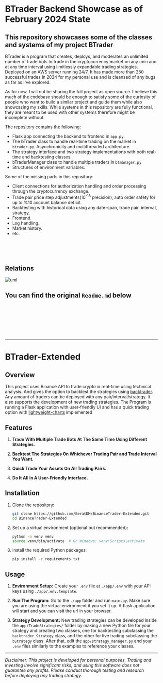 # BTrader Backend Showcase as of February 2024 State

## This repository showcases some of the classes and systems of my project BTrader

BTrader is a program that creates, deploys, and moderates an unlimited number of trade bots to trade in the cryptocurrency market on any coin and at any time interval using limitlessly expandable trading strategies. Deployed on an AWS server running 24/7, It has made more than 250 successful trades in 2024 for my personal use and is cleansed of any bugs as far as I've explored.

As for now, I will not be sharing the full project as open source. I believe this much of the codebase should be enough to satisfy some of the curiosity of people who want to build a similar project and guide them while also showcasing my skills.
While systems in this repository are fully functional, they are meant to be used with other systems therefore might be incomplete without.

The repository contains the following:

- Flask app connecting the backend to frontend in `app.py`.
- The bTrader class to handle real-time trading on the market in `btrader.py`. Asynchronicity and multithreaded architecture.  
- The strategy interface and two strategy implementations with both real-time and backtesting classes.
- bTraderManager class to handle multiple traders in `btmanager.py`
- Structures of environment variables.

Some of the missing parts in this repository:

- Client connections for authorization handling and order processing through the cryptocurrency exchange.
- Trade pair price step adjustments(10<sup>-18</sup> precision), auto order safety for up to %10 account balance deficit.
- Backtesting with historical data using any date-span, trade pair, interval, strategy.
- Frontend.
- Log handling.
- Market history.
- etc.

<br />
<br />
<br />

## Relations
![uml](https://cdn.discordapp.com/attachments/715073056607043605/1333924491289563166/btrader1101.svg?ex=679aa97d&is=679957fd&hm=6f62b08cfa60b19dc22361c07c2a60b2e9be3c03b22efd76078b39c0e4efe18d&)

## You can find the original `Readme.md` below

<br />
<br />
<br />
<br />
<br />
<br />

---

# BTrader-Extended

## Overview

This project uses Binance API to trade crypto in real-time using technical analysis. And gives the option to backtest the strategies using [backtrader](https://github.com/mementum/backtrader). Any amount of traders can be deployed with any pair/interval/strategy. It also supports the development of new trading strategies.
The Program is running a Flask application with user-friendly UI and has a quick trading option with [lightweight-charts](https://www.tradingview.com/lightweight-charts/) implemented

## Features

1. **Trade With Multiple Trade Bots At The Same Time Using Different Strategies.**

2. **Backtest The Strategies On Whichever Trading Pair and Trade Interval You Want.**

3. **Quick Trade Your Assets On All Trading Pairs.**

4. **Do It All In A User-Friendly Interface.**

## Installation

1. Clone the repository:

   ```bash
   git clone https://github.com/BeratDM/BinanceTrader-Extended.git
   cd BinanceTrader-Extended
   ```

2. Set up a virtual environment (optional but recommended):

   ```bash
   python -m venv venv
   source venv/bin/activate  # On Windows: venv\Scripts\activate
   ```

3. Install the required Python packages:

   ```bash
   pip install -r requirements.txt
   ```

## Usage

1. **Environment Setup:** Create your `.env` file at `./app/.env` with your API keys using `./app/.env.template`.

2. **Run The Program:** Go to the `./app` folder and run `main.py`. Make sure you are using the virtual environment if you set it up. A flask application will start and you can visit the url in your browser.

3. **Strategy Development:** New trading strategies can be developed inside the `app/TradeStrategies/` folder by making a new Python file for your strategy and creating two classes, one for backtesting subclassing the `backtrader.Strategy` class, and the other for live trading subclassing the `bStrategy` class. After that, edit the `app/strategy_manager.py` and your `.env` files similarly to the examples to reference your classes.

---

*Disclaimer: This project is developed for personal purposes. Trading and investing involve significant risks, and using this software does not guarantee any profits. Please conduct thorough testing and research before deploying any trading strategy.*
